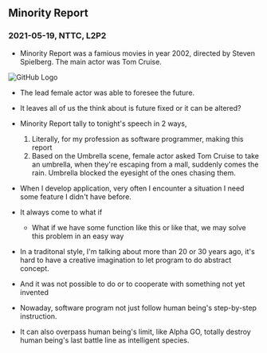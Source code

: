 ## Minority Report 
### 2021-05-19, NTTC, L2P2

- Minority Report was a famious movies in year 2002, directed by Steven Spielberg. The main actor was Tom Cruise.

![GitHub Logo](http://static1.squarespace.com/static/52d6d1ede4b0b322e9c7a2ea/52de8be5e4b09af5e9c166ab/5df731ba2645127fb7204098/1576482113110/alternativemovieposters.jpg?format=1500w)

- The lead female actor was able to foresee the future.
- It leaves all of us the think about is future fixed or it can be altered?
- Minority Report tally to tonight's speech in 2 ways,
  1. Literally, for my profession as software programmer, making this report
  2. Based on the Umbrella scene, female actor asked Tom Cruise to take an umbrella, when they're escaping from a mall, suddenly comes the rain. Umbrella blocked the eyesight of the ones chasing them. 

- When I develop application, very often I encounter a situation I need some feature I didn't have before.
- It always come to what if
  - What if we have some function like this or like that, we may solve this problem in an easy way   

- In a traditonal style, I'm talking about more than 20 or 30 years ago, it's hard to have a creative imagination to let program to do abstract concept.
- And it was not possible to do or to cooperate with something not yet invented

- Nowaday, software program not just follow human being's step-by-step instruction. 
- It can also overpass human being's limit, like Alpha GO, totally destroy human being's last battle line as intelligent species.

